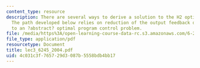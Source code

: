 ```yaml
---
content_type: resource
description: There are several ways to derive a solution to the H2 optimization problem.
  The path developed below relies on reduction of the output feedback design problem
  to an ?abstract? optimal program control problem.
file: /media/https%3A/open-learning-course-data-rc.s3.amazonaws.com/6-245-multivariable-control-systems-spring-2004/4c031c3f765729d3087b5558bdb4bb17_lec3_6245_2004.pdf
file_type: application/pdf
resourcetype: Document
title: lec3_6245_2004.pdf
uid: 4c031c3f-7657-29d3-087b-5558bdb4bb17
---
```

